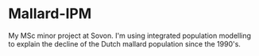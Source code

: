 # Mallard-IPM
My MSc minor project at Sovon. I'm using integrated population modelling to explain the decline of the Dutch mallard population since the 1990's. 
